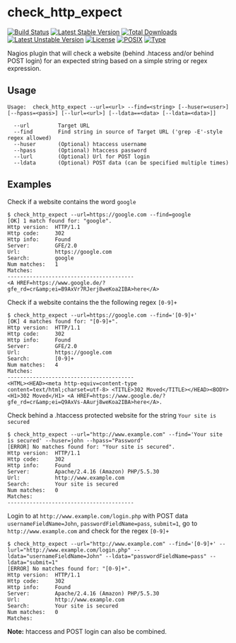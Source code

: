 # check_http_expect

[![Build Status](https://travis-ci.org/cytopia/check_http_expect.svg?branch=master)](https://travis-ci.org/cytopia/check_http_expect)
[![Latest Stable Version](https://poser.pugx.org/cytopia/check_http_expect/v/stable)](https://packagist.org/packages/cytopia/check_http_expect) [![Total Downloads](https://poser.pugx.org/cytopia/check_http_expect/downloads)](https://packagist.org/packages/cytopia/check_http_expect) [![Latest Unstable Version](https://poser.pugx.org/cytopia/check_http_expect/v/unstable)](https://packagist.org/packages/cytopia/check_http_expect) [![License](https://poser.pugx.org/cytopia/check_http_expect/license)](http://opensource.org/licenses/MIT)
[![POSIX](https://img.shields.io/badge/posix-100%25-brightgreen.svg)](https://en.wikipedia.org/?title=POSIX)
[![Type](https://img.shields.io/badge/type-%2Fbin%2Fsh-red.svg)](https://en.wikipedia.org/?title=Bourne_shell)


Nagios plugin that will check a website (behind .htacess and/or behind POST login) for an expected string based on a simple string or regex expression.


## Usage

```shell
Usage:  check_http_expect --url=<url> --find=<string> [--huser=<user>] [--hpass=<pass>] [--lurl=<url>] [--ldata==<data> [--ldata=<data>]]

  --url         Target URL
  --find        Find string in source of Target URL ('grep -E'-style regex allowed)
  --huser       (Optional) htaccess username
  --hpass       (Optional) htaccess password
  --lurl        (Optional) Url for POST login
  --ldata       (Optional) POST data (can be specified multiple times)
```

## Examples

Check if a website contains the word `google`
```shell
$ check_http_expect --url=https://google.com --find=google
[OK] 1 match found for: "google".
Http version:  HTTP/1.1
Http code:     302
Http info:     Found
Server:        GFE/2.0
Url:           https://google.com
Search:        google
Num matches:   1
Matches:
----------------------------------------
<A HREF=https://www.google.de/?gfe_rd=cr&amp;ei=B9AxVr7RJerj8weKoa2IBA>here</A>
```

Check if a website contains the the following regex `[0-9]+`
```shell
$ check_http_expect --url=https://google.com --find='[0-9]+'
[OK] 4 matches found for: "[0-9]+".
Http version:  HTTP/1.1
Http code:     302
Http info:     Found
Server:        GFE/2.0
Url:           https://google.com
Search:        [0-9]+
Num matches:   4
Matches:
----------------------------------------
<HTML><HEAD><meta http-equiv=content-type content=text/html;charset=utf-8> <TITLE>302 Moved</TITLE></HEAD><BODY> <H1>302 Moved</H1> <A HREF=https://www.google.de/?gfe_rd=cr&amp;ei=Q9AxVs-AAurj8weKoa2IBA>here</A>.
```

Check behind a .htaccess protected website for the string `Your site is secured`
```
$ check_http_expect --url="http://www.example.com" --find='Your site is secured' --huser=john --hpass="Password"
[ERROR] No matches found for: "Your site is secured".
Http version:  HTTP/1.1
Http code:     302
Http info:     Found
Server:        Apache/2.4.16 (Amazon) PHP/5.5.30
Url:           http://www.example.com
Search:        Your site is secured
Num matches:   0
Matches:
----------------------------------------
```

Login to at `http://www.example.com/login.php` with POST data `usernameFieldName=John`, `passwordFieldName=pass`, `submit=1`, go to `http://www.example.com` and check for the regex `[0-9]+`
```
$ check_http_expect --url="http://www.example.com" --find='[0-9]+' --lurl="http://www.example.com/login.php" --ldata="usernameFieldName=John" --ldata="passwordFieldName=pass" --ldata="submit=1"
[ERROR] No matches found for: "[0-9]+".
Http version:  HTTP/1.1
Http code:     302
Http info:     Found
Server:        Apache/2.4.16 (Amazon) PHP/5.5.30
Url:           http://www.example.com
Search:        Your site is secured
Num matches:   0
Matches:
```

**Note:** htaccess and POST login can also be combined.
